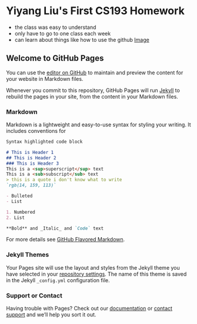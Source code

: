 # Yiyang Liu's First CS193 Homework
- the class was easy to understand
- only have to go to one class each week
- can learn about things like how to use the github
[Image](cat.jpg)
## Welcome to GitHub Pages

You can use the [editor on GitHub](https://github.com/kalutes/CS193_Fall18_Lab1/edit/master/index.md) to maintain and preview the content for your website in Markdown files.

Whenever you commit to this repository, GitHub Pages will run [Jekyll](https://jekyllrb.com/) to rebuild the pages in your site, from the content in your Markdown files.

### Markdown

Markdown is a lightweight and easy-to-use syntax for styling your writing. It includes conventions for

```markdown
Syntax highlighted code block

# This is Header 1
## This is Header 2
### This is Header 3
This is a <sup>superscript</sup> text
This is a <sub>subscript</sub> text
> this is a quote i don't know what to write
`rgb(14, 159, 113)`

- Bulleted
- List

1. Numbered
2. List

**Bold** and _Italic_ and `Code` text


```


For more details see [GitHub Flavored Markdown](https://guides.github.com/features/mastering-markdown/).

### Jekyll Themes

Your Pages site will use the layout and styles from the Jekyll theme you have selected in your [repository settings](https://github.com/kalutes/CS193_Fall18_Lab1/settings). The name of this theme is saved in the Jekyll `_config.yml` configuration file.

### Support or Contact

Having trouble with Pages? Check out our [documentation](https://help.github.com/categories/github-pages-basics/) or [contact support](https://github.com/contact) and we’ll help you sort it out.
